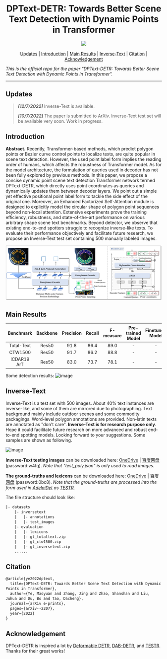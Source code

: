 <h1 align="center"> DPText-DETR: Towards Better Scene Text Detection with Dynamic Points in Transformer </h1> 

<p align="center">
<a href="https://arxiv.org/abs/2207.04491"><img src="https://img.shields.io/badge/arXiv-Paper-<color>"></a>
</p>

<p align="center">
  <a href="#Updates">Updates</a> |
  <a href="#Introduction">Introduction</a> |
  <a href="#Main Results">Main Results</a> |
  <a href="#Inverse-Text">Inverse-Text</a> |
  <a href="#Citation">Citation</a> |
  <a href="#Acknowledgment">Acknowledgement</a>
</p >

*This is the official repo for the paper "DPText-DETR: Towards Better Scene Text Detection with Dynamic Points in Transformer".*

***

## Updates
>***[12/7/2022]*** Inverse-Text is available.
>
>***[10/7/2022]*** The paper is submitted to ArXiv. Inverse-Text test set will be available very soon. Work in progress.

## Introduction

**Abstract.** Recently, Transformer-based methods, which predict polygon points or Bezier curve control points to localize texts, are quite popular in scene text detection. However, the used point label form implies the reading order of humans, which affects the robustness of Transformer model. As for the model architecture, the formulation of queries used in decoder has not been fully explored by previous methods. In this paper, we propose a concise dynamic point scene text detection Transformer network termed DPText-DETR, which directly uses point coordinates as queries and dynamically updates them between decoder layers. We point out a simple yet effective positional point label form to tackle the side effect of the original one. Moreover, an Enhanced Factorized Self-Attention module is designed to explicitly model the circular shape of polygon point sequences beyond non-local attention. Extensive experiments prove the training efficiency, robustness, and state-of-the-art performance on various arbitrary shape scene text benchmarks. Beyond detector, we observe that existing end-to-end spotters struggle to recognize inverse-like texts. To evaluate their performance objectively and facilitate future research, we propose an Inverse-Text test set containing 500 manually labeled images.

![image](./figs/architecture.png)

## Main Results

|Benchmark|Backbone|Precision|Recall|F-measure|Pre-trained Model|Finetuned Model|
|:------:|:------:|:------:|:------:|:------:|:------:|:------:|
|Total-Text|Res50|91.8|86.4|89.0|-|-|
|CTW1500|Res50|91.7|86.2|88.8|-|-|
|ICDAR19 ArT|Res50|83.0|73.7|78.1|-|-|

Some detection results:
![image](./figs/demo.png)

## Inverse-Text

Inverse-Text is a test set with 500 images. About 40% text instances are inverse-like, and some of them are mirrored due to photographing. Text background mainly include outdoor scenes and some commodity packagings. Word-level polygon annotations are provided. Non-latin texts are annotated as "don't care". **Inverse-Text is for research purpose only**. Hope it could facilitate future research on more advanced and robust end-to-end spotting models. Looking forward to your suggestions. Some samples are shown as following.

![image](./figs/invertext_samples.png)

**Inverse-Text testing images** can be downloaded here: [OneDrive](https://1drv.ms/u/s!AimBgYV7JjTlgTiv8qL6mJp-SrBE?e=ICt6cW) | [百度网盘](https://pan.baidu.com/s/1Rdce4IsbMo42xMU5L4Csjg) (password:w4fq). *Note that "test_poly.json" is only used to read images.*

**The ground-truths and lexicons** can be downloaded here: [OneDrive](https://1drv.ms/u/s!AimBgYV7JjTlgTdcZjyZWAlCGem7?e=Nq27wp) | [百度网盘](https://pan.baidu.com/s/1t-7KOtoDU95RXtbxaN6-GA) (password:0bc8). *Note that the ground-truths are processed into the form used in [AdelaiDet](https://github.com/aim-uofa/AdelaiDet) as [TESTR](https://github.com/mlpc-ucsd/TESTR).*

The file structure should look like:
```
|- datasets
    |- inversetext
    |   |- annotations
    |   |- test_images
    |- evaluation
    |   |- lexicons
    |   |- gt_totaltext.zip
    |   |- gt_ctw1500.zip
    |   |- gt_inversetext.zip
    ......
```

## Citation
```
@article{ye2022dptext,
  title={DPText-DETR: Towards Better Scene Text Detection with Dynamic Points in Transformer},
  author={Ye, Maoyuan and Zhang, Jing and Zhao, Shanshan and Liu, Juhua and Du, Bo and Tao, Dacheng},
  journal={arXiv e-prints},
  pages={arXiv--2207},
  year={2022}
}
```

## Acknowledgement

DPText-DETR is inspired a lot by [Deformable DETR](https://github.com/fundamentalvision/Deformable-DETR), [DAB-DETR](https://github.com/IDEA-opensource/DAB-DETR), and [TESTR](https://github.com/mlpc-ucsd/TESTR). Thanks for their great works!

